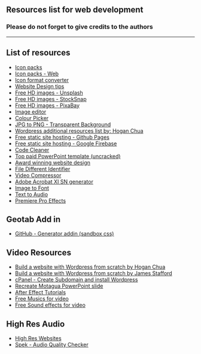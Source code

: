 ## Resources list for web development

### Please do not forget to give credits to the authors

------------------------------

List of resources
------------------------------


- [Icon packs](http://www.flaticon.com/)
- [Icon packs - Web](http://fontawesome.io/cheatsheet/)
- [Icon format converter](https://cloudconvert.com/svg-to-emf)
- [Website Design tips](http://rankingbts.com/final/)
- [Free HD images - Unsplash](https://unsplash.com/)
- [Free HD images - StockSnap](https://stocksnap.io/)
- [Free HD images - PixaBay](https://pixabay.com/)
- [Image editor](https://h5.fotor.com/)
- [Colour Picker](http://htmlcolorcodes.com/)
- [JPG to PNG - Transparent Background](http://www.online-image-editor.com/)
- [Wordpress additional resources list by: Hogan Chua](http://hoganchua.com/ultimate-resources-building-wordpress-website-blog/)
- [Free static site hosting - Github Pages](https://pages.github.com/)
- [Free static site hosting - Google Firebase](https://firebase.google.com/)
- [Code Cleaner](https://dirtymarkup.com/)
- [Top paid PowerPoint template (uncracked)](https://graphicriver.net/item/motagua-multipurpose-powerpoint-template/10348960?ref=Jetfabrik&clickthrough_id=997182954&redirect_back=true)
- [Award winning website design](https://www.awwwards.com/)
- [File Different Identifier](https://www.diffchecker.com/)
- [Video Compressor](https://clipchamp.com/en/dashboard#)
- [Adobe Acrobat XI SN generator](https://www.serials.be/serial/Adobe_Acrobat_XI_Pro_68805216.html)
- [Image to Font](https://www.myfonts.com/WhatTheFont/)
- [Text to Audio](http://www.fromtexttospeech.com/)
- [Premiere Pro Effects](https://rampantdesigntools.com/kvmsoi-sdf-1943-dksir/)

Geotab Add in
------------------------------
 - [GitHub - Generator addin (sandbox css)](https://github.com/Geotab/generator-addin)

Video Resources
------------------------------

- [Build a website with Wordpress from scratch by Hogan Chua](https://youtu.be/grItaOxuyTE)
- [Build a website with Wordpress from scratch by James Stafford](https://youtu.be/OVoXDk8ps10)
- [cPanel - Create Subdomain and install Wordpress](https://youtu.be/c0yQHucyENk)
- [Recreate Motagua PowerPoint slide](https://youtu.be/xARUSwhA0DM)
- [After Effect Tutorials](http://www.videocopilot.net/)
- [Free Musics for video](https://www.legendfromheaven.com/)
- [Free Sound effects for video](https://www.zapsplat.com/sound-effect-categories/)

High Res Audio
------------------------------
 - [High Res Websites](http://www.findhdmusic.com/high-res-audio/free-music/)
 - [Spek - Audio Quality Checker](spek.cc)